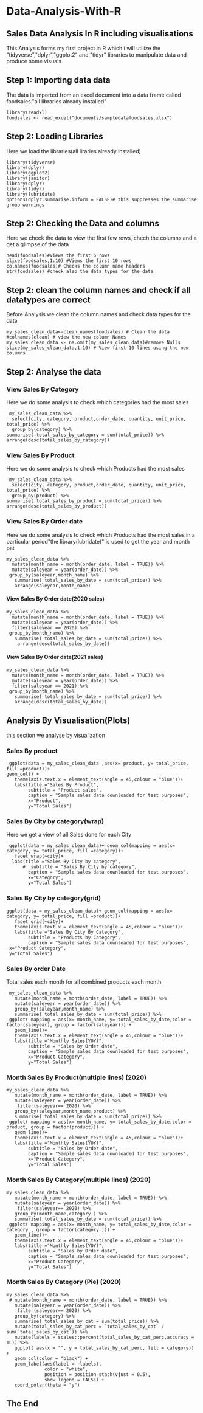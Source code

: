 # Data-Analysis-With-R


## Sales Data Analysis In R including visualisations

This Analysis forms my first project in  R which i will utilize the "tidyverse","dplyr","ggplot2" and "tidyr" libraries to manipulate data and produce some visuals.

## Step 1: Importing data data

The data is imported from an excel document into a data frame called foodsales."all libraries already installed"

```{r Load sales Data}
library(readxl)
foodsales <- read_excel("documents/sampledatafoodsales.xlsx")
```

## Step 2: Loading Libraries
Here we load the libraries(all liraries already installed)

```{r Load  libraries }
library(tidyverse)
library(dplyr)
library(ggplot2)
library(janitor)
library(dplyr)
library(tidyr)
library(lubridate)
options(dplyr.summarise.inform = FALSE)# this suppresses the summarise group warnings
```



## Step 2: Checking the Data and columns
Here we check the data to view the first few rows, chech the columns and a get a glimpse of the data
```{r Checking data}
head(foodsales)#Views the first 6 rows 
slice(foodsales,1:10) #Views the first 10 rows
colnames(foodsales)# Checks the column name headers
str(foodsales) #check also the data types for the data 
```

## Step 2: clean the column names and check if all datatypes are correct

Before Analysis we clean the column names and check data types for the data

```{r Cleaning columns}
my_sales_clean_data<-clean_names(foodsales) # Clean the data
#colnames(clean) # view the new column Names
my_sales_clean_data <- na.omit(my_sales_clean_data)#remove Nulls
slice(my_sales_clean_data,1:10) # View first 10 lines using the new columns

```

## Step 2: Analyse the data

### View Sales By Category

Here we do some analysis to check which categories had the most sales

```{r Sales By category}
 my_sales_clean_data %>% 
  select(city, category, product,order_date, quantity, unit_price, total_price) %>% 
  group_by(category) %>%
summarise( total_sales_by_category = sum(total_price)) %>% 
arrange(desc(total_sales_by_category))
```

### View Sales By Product

Here we do some analysis to check which Products had the most sales

```{r Sales By Products}
 my_sales_clean_data %>% 
  select(city, category, product,order_date, quantity, unit_price, total_price) %>% 
  group_by(product) %>%
summarise( total_sales_by_product = sum(total_price)) %>% 
arrange(desc(total_sales_by_product))
```

### View Sales By Order date
Here we do some analysis to check which Products had the most sales in a particular period"the library(lubridate)" is used to get the year and month pat

```{r Sales By Order date}
my_sales_clean_data %>% 
  mutate(month_name = month(order_date, label = TRUE)) %>% 
  mutate(saleyear = year(order_date)) %>%
 group_by(saleyear,month_name) %>% 
   summarise( total_sales_by_date = sum(total_price)) %>% 
   arrange(saleyear,month_name)
```

#### View Sales By Order date(2020 sales)

```{r 2020 sales}
my_sales_clean_data %>% 
  mutate(month_name = month(order_date, label = TRUE)) %>% 
  mutate(saleyear = year(order_date)) %>%
  filter(saleyear == 2020) %>% 
 group_by(month_name) %>% 
   summarise( total_sales_by_date = sum(total_price)) %>% 
    arrange(desc(total_sales_by_date))
```

#### View Sales By Order date(2021 sales)


```{r 2021 sales}
my_sales_clean_data %>% 
  mutate(month_name = month(order_date, label = TRUE)) %>% 
  mutate(saleyear = year(order_date)) %>%
  filter(saleyear == 2021) %>% 
 group_by(month_name) %>% 
   summarise( total_sales_by_date = sum(total_price)) %>% 
   arrange(desc(total_sales_by_date))
```


## Analysis By Visualisation(Plots)

this section we analyse by visualization 

### Sales By product
```{r Sales by Product}
 ggplot(data = my_sales_clean_data ,aes(x= product, y= total_price, fill =product))+
geom_col() +
   theme(axis.text.x = element_text(angle = 45,colour = "blue"))+
   labs(title ="Sales By Product", 
        subtitle = "Product sales",
        caption = "Sample sales data downloaded for test purposes",
        x="Product",
        y="Total Sales")
```

### Sales By City by category(wrap)

Here we get a view of all Sales done for each City

```{r sales By city}
 ggplot(data = my_sales_clean_data)+ geom_col(mapping = aes(x= category, y= total_price, fill =category))+
   facet_wrap(~city)+
  labs(title ="Sales By City by category", 
      #  subtitle = "Sales By City by category",
        caption = "Sample sales data downloaded for test purposes",
        x="Category",
        y="Total Sales")
```


### Sales By City by category(grid)


```{r Sales By City }
ggplot(data = my_sales_clean_data)+ geom_col(mapping = aes(x= category, y= total_price, fill =product))+
   facet_grid(~city)+
   theme(axis.text.x = element_text(angle = 45,colour = "blue"))+
   labs(title ="Sales By City By Category", 
        subtitle = "Products by Category",
        caption = "Sample sales data downloaded for test purposes",
 x="Product Category",
 y="Total Sales")
```


### Sales By order Date 

Total sales each month for all combined products each month

```{r}
 my_sales_clean_data %>% 
   mutate(month_name = month(order_date, label = TRUE)) %>% 
   mutate(saleyear = year(order_date)) %>%
   group_by(saleyear,month_name) %>% 
   summarise( total_sales_by_date = sum(total_price)) %>% 
 ggplot( mapping = aes(x= month_name, y= total_sales_by_date,color = factor(saleyear), group = factor(saleyear))) +
   geom_line()+
   theme(axis.text.x = element_text(angle = 45,colour = "blue"))+
   labs(title ="Monthly Sales(YOY)", 
        subtitle = "Sales by Order date",
        caption = "Sample sales data downloaded for test purposes",
        x="Product Category",
        y="Total Sales")
```

### Month Sales By Product(multiple lines) (2020)


```{r Sales by date 2020 by products}
my_sales_clean_data %>% 
   mutate(month_name = month(order_date, label = TRUE)) %>% 
   mutate(saleyear = year(order_date)) %>%
    filter(saleyear== 2020) %>% 
   group_by(saleyear,month_name,product) %>% 
   summarise( total_sales_by_date = sum(total_price)) %>% 
 ggplot( mapping = aes(x= month_name, y= total_sales_by_date,color = product, group = factor(product))) +
   geom_line()+
   theme(axis.text.x = element_text(angle = 45,colour = "blue"))+
   labs(title ="Monthly Sales(YOY)", 
        subtitle = "Sales by Order date",
        caption = "Sample sales data downloaded for test purposes",
        x="Product Category",
        y="Total Sales")
```


### Month Sales By Category(multiple lines) (2020)


```{r Sales by date 2020 by Category}
my_sales_clean_data %>% 
   mutate(month_name = month(order_date, label = TRUE)) %>% 
   mutate(saleyear = year(order_date)) %>%
    filter(saleyear== 2020) %>% 
   group_by(month_name,category ) %>% 
   summarise( total_sales_by_date = sum(total_price)) %>% 
 ggplot( mapping = aes(x= month_name, y= total_sales_by_date,color = category , group = factor(category ))) +
   geom_line()+
   theme(axis.text.x = element_text(angle = 45,colour = "blue"))+
   labs(title ="Monthly Sales(YOY)", 
        subtitle = "Sales by Order date",
        caption = "Sample sales data downloaded for test purposes",
        x="Product Category",
        y="Total Sales")
```


### Month Sales By Category (Pie) (2020)


```{r}
my_sales_clean_data %>%
 # mutate(month_name = month(order_date, label = TRUE)) %>% 
   mutate(saleyear = year(order_date)) %>%
    filter(saleyear== 2020) %>%
   group_by(category) %>%
   summarise( total_sales_by_cat = sum(total_price)) %>% 
   mutate(total_sales_by_cat_perc = `total_sales_by_cat` / sum(`total_sales_by_cat`)) %>% 
   mutate(labels = scales::percent(total_sales_by_cat_perc,accuracy = 1L)) %>% 
   ggplot( aes(x = "", y = total_sales_by_cat_perc, fill = category)) +
   geom_col(color = "black") +
   geom_label(aes(label =  labels),
              color = "white",
              position = position_stack(vjust = 0.5),
              show.legend = FALSE) +
   coord_polar(theta = "y")
```



## The End





